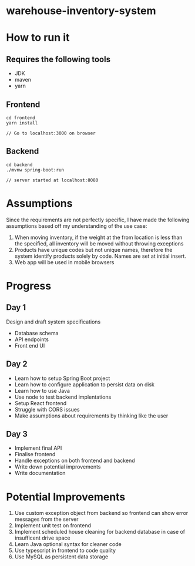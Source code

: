 # warehouse-inventory-system

# How to run it

## Requires the following tools

- JDK
- maven
- yarn

## Frontend

```
cd frontend
yarn install

// Go to localhost:3000 on browser
```

## Backend

```
cd backend
./mvnw spring-boot:run

// server started at localhost:8080
```

# Assumptions

Since the requirements are not perfectly specific, I have made the following assumptions based off my understanding of the use case:

1. When moving inventory, if the weight at the from location is less than the specified, all inventory will be moved without throwing exceptions
2. Products have unique codes but not unique names, therefore the system identify products solely by code. Names are set at initial insert.
3. Web app will be used in mobile browsers

# Progress
## Day 1

Design and draft system specifications
- Database schema
- API endpoints
- Front end UI

## Day 2

- Learn how to setup Spring Boot project
- Learn how to configure application to persist data on disk
- Learn how to use Java
- Use node to test backend implentations
- Setup React frontend
- Struggle with CORS issues
- Make assumptions about requirements by thinking like the user

## Day 3
- Implement final API
- Finalise frontend
- Handle exceptions on both frontend and backend
- Write down potential improvements
- Write documentation

# Potential Improvements

1. Use custom exception object from backend so frontend can show error messages from the server
2. Implement unit test on frontend
3. Implement scheduled house cleaning for backend database in case of insufficent drive space
4. Learn Java optional syntax for cleaner code
5. Use typescript in frontend to code quality
6. Use MySQL as persistent data storage